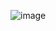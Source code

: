 ![image](https://github.com/NITHIN20702/Ping-Pong-Game/assets/114880732/48024215-4cd0-4be0-b6a5-3d2915732093)
